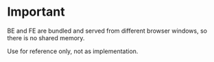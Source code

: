 # Important

BE and FE are bundled and served from different browser windows, so there is no shared memory.

Use for reference only, not as implementation.

